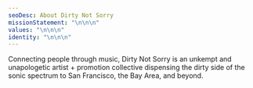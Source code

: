 ```yaml
---
seoDesc: About Dirty Not Sorry
missionStatement: "\n\n\n"
values: "\n\n\n"
identity: "\n\n\n"
---
```


Connecting people through music, Dirty Not Sorry is an unkempt and unapologetic artist + promotion collective dispensing the dirty side of the sonic spectrum to San Francisco, the Bay Area, and beyond.
